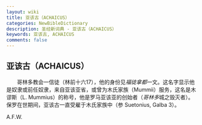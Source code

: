 ```yaml
---
layout: wiki
title: 亚该古（ACHAICUS）
categories: NewBibleDictionary
description: 圣经新词典 - 亚该古（ACHAICUS）
keywords: 亚该古, ACHAICUS
comments: false
---
```


## 亚该古（ACHAICUS）

　　哥林多教会一信徒（林前十六17），他的身份见*福徒拿都*一文。这名字显示他是奴隶或前任奴隶，来自亚该亚省，或曾为木氏家族（Mummii）服务，这名是木谬斯（L. Mummius）的称号，他是罗马亚该亚的创始者（*哥林多*城之毁灭者）。保罗在世期间，亚该古一直受雇于木氏家族中（参 Suetonius, Galba 3）。

A.F.W.
